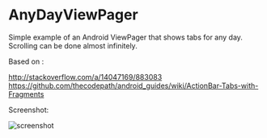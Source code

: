 AnyDayViewPager
===============

Simple example of an Android ViewPager that shows tabs for any day. Scrolling can be done almost infinitely.

Based on :

http://stackoverflow.com/a/14047169/883083
https://github.com/thecodepath/android_guides/wiki/ActionBar-Tabs-with-Fragments

Screenshot:

![screenshot](http://i.imgur.com/Qihkci4.png)
